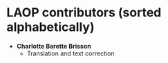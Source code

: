 # LAOP contributors (sorted alphabetically)

* **Charlotte Barette Brisson**
    * Translation and text correction
